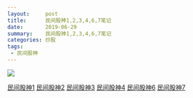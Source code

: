 ```yaml
---
layout:     post
title:      民间股神1,2,3,4,6,7笔记
date:       2019-06-29
summary:    民间股神1,2,3,4,6,7笔记
categories: 炒股
tags:
 - 民间股神
---
```


<img src="https://raw.githubusercontent.com/3xp10it/pic/master/民间股神.png" data-action="zoom">

<a target="_blank" href="https://github.com/3xp10it/books/blob/master/%E6%B0%91%E9%97%B4%E8%82%A1%E7%A5%9E1-15%E4%BD%8D%E8%82%A1%E6%9E%97%E9%AB%98%E7%89%A9%E8%B5%A2%E9%92%B1%E7%A7%98%E6%8B%9B%E5%A4%A7%E7%89%B9%E5%86%99.pdf">民间股神1</a>
<a target="_blank" href="https://github.com/3xp10it/books/blob/master/%E6%B0%91%E9%97%B4%E8%82%A1%E7%A5%9E2-%E5%8D%81%E5%A4%A7%E8%82%A1%E6%9E%97%E9%AB%98%E6%89%8B%E8%B5%A2%E9%92%B1%E7%A7%98%E6%8B%9B%E5%A4%A7%E7%89%B9%E5%86%99.pdf">民间股神2</a>
<a target="_blank" href="https://github.com/3xp10it/books/blob/master/%E6%B0%91%E9%97%B4%E8%82%A1%E7%A5%9E3-%E5%85%AB%E5%A4%A7%E8%82%A1%E6%9E%97%E9%AB%98%E6%89%8B%E8%B5%A2%E9%92%B1%E7%A7%98%E6%8B%9B%E5%A4%A7%E7%89%B9%E5%86%99.pdf">民间股神3</a>
<a target="_blank" href="https://github.com/3xp10it/books/blob/master/%E6%B0%91%E9%97%B4%E8%82%A1%E7%A5%9E4-%E4%B9%9D%E5%A4%A7%E8%82%A1%E6%9E%97%E9%AB%98%E6%89%8B%E8%B5%A2%E9%92%B1%E7%A7%98%E6%8B%9B%E5%A4%A7%E7%89%B9%E5%86%99.pdf">民间股神4</a>
<a target="_blank" href="https://github.com/3xp10it/books/blob/master/%E6%B0%91%E9%97%B4%E8%82%A1%E7%A5%9E6-%E8%82%A1%E5%B8%82%E5%A5%87%E4%BA%BA%E9%89%B4%E8%82%A1%E5%AF%86%E7%A0%81.pdf">民间股神6</a>
<a target="_blank" href="https://github.com/3xp10it/books/blob/master/%E6%B0%91%E9%97%B4%E8%82%A1%E7%A5%9E7-%E8%8D%89%E6%A0%B9%E8%8B%B1%E6%9D%B0%E6%83%8A%E4%B8%96%E5%A5%87%E8%BF%B9.pdf">民间股神7</a>


